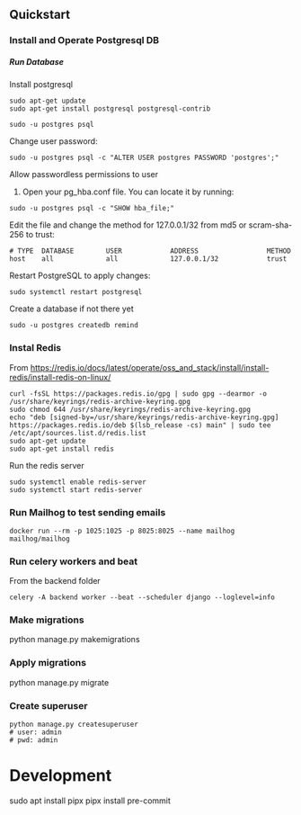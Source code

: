 ## Quickstart

### Install and Operate Postgresql DB

##### Run Database

Install postgresql

```
sudo apt-get update
sudo apt-get install postgresql postgresql-contrib
```

```
sudo -u postgres psql

```

Change user password:

```
sudo -u postgres psql -c "ALTER USER postgres PASSWORD 'postgres';"
```

Allow passwordless permissions to user

1. Open your pg_hba.conf file. You can locate it by running:

```
sudo -u postgres psql -c "SHOW hba_file;"
```

Edit the file and change the method for 127.0.0.1/32 from md5 or scram-sha-256
to trust:

```
# TYPE  DATABASE        USER            ADDRESS                 METHOD
host    all             all             127.0.0.1/32            trust
```

Restart PostgreSQL to apply changes:

```
sudo systemctl restart postgresql
```

Create a database if not there yet

```
sudo -u postgres createdb remind
```

### Instal Redis

From
https://redis.io/docs/latest/operate/oss_and_stack/install/install-redis/install-redis-on-linux/

```
curl -fsSL https://packages.redis.io/gpg | sudo gpg --dearmor -o /usr/share/keyrings/redis-archive-keyring.gpg
sudo chmod 644 /usr/share/keyrings/redis-archive-keyring.gpg
echo "deb [signed-by=/usr/share/keyrings/redis-archive-keyring.gpg] https://packages.redis.io/deb $(lsb_release -cs) main" | sudo tee /etc/apt/sources.list.d/redis.list
sudo apt-get update
sudo apt-get install redis
```

Run the redis server

```
sudo systemctl enable redis-server
sudo systemctl start redis-server
```

### Run Mailhog to test sending emails

```
docker run --rm -p 1025:1025 -p 8025:8025 --name mailhog mailhog/mailhog
```

### Run celery workers and beat

From the backend folder

```
celery -A backend worker --beat --scheduler django --loglevel=info
```

### Make migrations

python manage.py makemigrations

### Apply migrations

python manage.py migrate

### Create superuser

```
python manage.py createsuperuser
# user: admin
# pwd: admin
```

# Development

sudo apt install pipx
pipx install pre-commit
